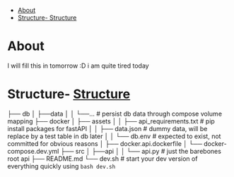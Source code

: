 - [About](#about)
- [Structure- Structure](#structure--structure)


# About
I will fill this in tomorrow :D i am quite tired today


# Structure- [Structure](#structure)

├── db
│   ├──data
│   │   └──... # persist db data through compose volume mapping
├── docker
│   ├── assets
│   │   ├── api_requirements.txt # pip install packages for fastAPI
│   │   ├── data.json # dummy data, will be replace by a test table in db later
│   │   └── db.env # expected to exist, not committed for obvious reasons
│   ├── docker.api.dockerfile
│   └── docker-compose.dev.yml
├── src
│    ├──api
│    │  └── api.py # just the barebones root api
├── README.md
└── dev.sh # start your dev version of everything quickly using `bash dev.sh`